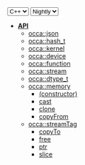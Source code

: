 <div class="api-version-container">
  <select onchange="vm.onLanguageChange(this)">
    <option value="cpp">C++</option>
  </select>
  <select onchange="vm.onVersionChange(this)">
    <option value="nightly">Nightly</option>
  </select>
</div>

- [**API**](/api/)
  - [occa::json](/api/json/)
  - [occa::hash_t](/api/hash_t)
  - [occa::kernel](/api/kernel/)
  - [occa::device](/api/device/)
  - [occa::function](/api/function)
  - [occa::stream](/api/stream)
  - [occa::dtype_t](/api/dtype_t)
  - [occa::memory](/api/memory/)
    - [(constructor)](/api/memory/constructor)
    - [cast](/api/memory/cast)
    - [clone](/api/memory/clone)
    - [copyFrom](/api/memory/copyFrom)
  - [occa::streamTag](/api/streamTag)
    - [copyTo](/api/memory/copyTo)
    - [free](/api/memory/free)
    - [ptr](/api/memory/ptr)
    - [slice](/api/memory/slice)
